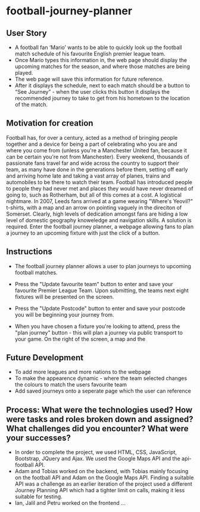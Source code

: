 # football-journey-planner

## User Story

* A football fan ‘Mario’ wants to be able to quickly look up the football match schedule of his favourite English premier league team.
* Once Mario types this information in, the web page should display the upcoming matches for the season, and where those matches are being played.
* The web page will save this information for future reference.
* After it displays the schedule, next to each match should be a button to “See Journey” - when the user clicks this button it displays the         recommended journey to take to get from his hometown to the location of the match.

## Motivation for creation

Football has, for over a century, acted as a method of bringing people together and a device for being a part of celebrating who you are and where you come from (unless you're a Manchester United fan, because it can be certain you're not from Manchester). Every weekend, thousands of passionate fans travel far and wide across the country to support their team, as many have done in the generations before them, setting off early and arriving home late and taking a vast array of planes, trains and automobiles to be there to watch their team. Football has introduced people to people they had never met and places they would have never dreamed of going to, such as Rotherham, but all of this comes at a cost. A logistical nightmare. In 2007, Leeds fans arrived at a game wearing "Where's Yeovil?" t-shirts, with a map and an arrow on pointing vaguely in the direciton of Somerset. Clearly, high levels of dedication amongst fans are hiding a low level of domestic geography knoweledge and navigation skills. A solution is required. Enter the football journey planner, a webpage allowing fans to plan a journey to an upcoming fixture with just the click of a button.  


## Instructions

* The football journey planner allows a user to plan journeys to upcoming football matches. 

* Press the "Update favourite team" button to enter and save your favourite Premier League Team. Upon submitting, the teams next eight fixtures will be presented on the screen. 

* Press the "Update Postcode" button to enter and save your postcode you will be beginning your journey from. 

* When you have chosen a fixture you're looking to attend, press the "plan journey" button - this will plan a journey via public transport to your game. On the right of the screen, a map and the 

## Future Development
* To add more leagues and more nations to the webpage
* To make the appearence dynamic - where the team selected changes the colours to match the users favourite team
* Add saved journeys onto a seperate page which the user can reference

## Process: What were the technologies used? How were tasks and roles broken down and assigned? What challenges did you encounter? What were your successes?

* In order to complete the project, we used HTML, CSS, JavaScript, Bootstrap, JQuery and Ajax. We used the Google Maps API and the api-football API. 
* Adam and Tobias worked on the backend, with Tobias mainly focusing on the football API and Adam on the Google Maps API. Finding a suitable API was a challenge as an earlier iteration of the project used a different Journey Planning API which had a tighter limit on calls, making it less suitable for testing. 
* Ian, Jalil and Petru worked on the frontend ...
